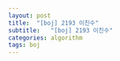 ```yaml
---
layout: post
title:  "[boj] 2193 이친수"
subtitle:   "[boj] 2193 이친수"
categories: algorithm
tags: boj
---
```



```cpp

```